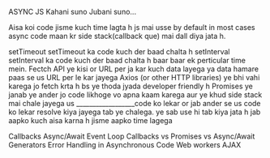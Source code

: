 ASYNC JS
Kahani suno Jubani suno...

Aisa koi code jisme kuch time lagta h js mai usse by default in most cases async code maan kr side stack(callback que) mai dall diya jata h.

setTimeout         setTimeout ka code kuch der baad chalta h
setInterval        setInterval ka code kuch der baad chalta h baar baar ek perticular time mein.
Fectch API         ye kisi or URL per ja kar kuch data layega ya data hamare paas se us URL per le kar jayega 
Axios (or other HTTP libraries)             ye bhi vahi karega jo fetch krta h bs ye thoda jyada developer friendly h
Promises           ye janab ye ander jo code likhoge vo apna kaam karega aur ye khud side stack mai chale jayega us  __________________code ko lekar or jab ander se us code ko lekar resolve kiya jayega tab ye chalega.
ye sab use hi tab kiya jata h jab aapko kuch aisa karna h jisme aapko time lagega


Callbacks
Async/Await
Event Loop
Callbacks vs Promises vs Async/Await
Generators
Error Handling in Asynchronous Code
Web workers 
AJAX